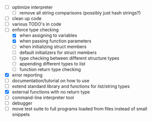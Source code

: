 - [ ] optimize interpreter
  - [ ] remove all string comparisons (possibly just hash strings?)
- [ ] clean up code
- [ ] various TODO's in code
- [ ] enforce type checking
  - [X] when assigning to variables
  - [X] when passing function parameters
  - [ ] when initializing struct members
  - [ ] default initializers for struct members
  - [ ] type checking between different structure types
  - [ ] appending different types to list
  - [ ] function return type checking
- [X] error reporting
- [ ] documentation/tutorial on how to use
- [ ] extend standard library and functions for list/string types
- [X] external functions with no return type
- [ ] command-line interpreter tool
- [ ] debugger
- [ ] move test suite to full programs loaded from files instead of small snippets